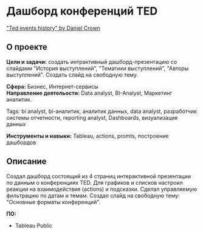 # Дашборд конференций TED

["Ted events history" by Daniel Crown](https://public.tableau.com/app/profile/daniel.crown/viz/Tedeventshistory/TED)

## О проекте
**Цели и задачи:** создать интрактивный дашборд-презентацию со слайдами "История выступлений", "Тематики выступлений", "Авторы выступлений". Создать слайд на свободную тему.

**Сфера:** Бизнес, Интернет-сервисы\
**Направление деятельости:** Data analyst, BI-Analyst, Маркетинг аналитик. 

Tags: bi analyst, bi-аналитик, аналитик данных, data analyst, разработчик системы отчетности, reporting analyst, Dashboards, визуализация данных

**Инструменты и навыки:** Tableau, actions, promts, построение дашбордов

## Описание
Создал дашборд состоящий из 4 страниц интерактивной презентации по данным о конференциях TED. Для графиков и списков настроил реакции на взаимодействия (actions) и подсказки. Сделал управляемую фильтрацию по датам и темам. Создал слайд на свободную тему: "Основные форматы конференций".

**ПО:**
- Tableau Public
